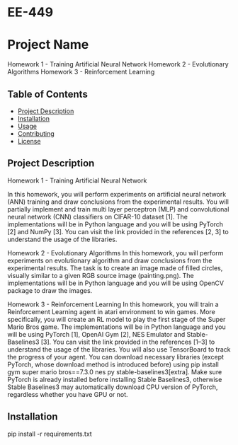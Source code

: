 # EE-449
# Project Name

Homework 1 - Training Artificial Neural Network
Homework 2 - Evolutionary Algorithms
Homework 3 - Reinforcement Learning

## Table of Contents

- [Project Description](#project-description)
- [Installation](#installation)
- [Usage](#usage)
- [Contributing](#contributing)
- [License](#license)

## Project Description
  Homework 1 - Training Artificial Neural Network

  In this homework, you will perform experiments on artificial neural network (ANN) training and draw
  conclusions from the experimental results. You will partially implement and train multi layer perceptron
  (MLP) and convolutional neural network (CNN) classifiers on CIFAR-10 dataset [1]. The implementations will be in Python language and you will be using PyTorch [2] and NumPy [3]. You can visit the
  link provided in the references [2, 3] to understand the usage of the libraries.

  Homework 2 - Evolutionary Algorithms
  In this homework, you will perform experiments on evolutionary algorithm and draw conclusions from
  the experimental results. The task is to create an image made of filled circles, visually similar to a given
  RGB source image (painting.png).
  The implementations will be in Python language and you will be using OpenCV package to draw the
  images. 

  Homework 3 - Reinforcement Learning
  In this homework, you will train a Reinforcement Learning agent in atari environment to win games.
  More specifically, you will create an RL model to play the first stage of the Super Mario Bros game. The
  implementations will be in Python language and you will be using PyTorch [1], OpenAI Gym [2], NES
  Emulator and Stable-Baselines3 [3]. You can visit the link provided in the references [1–3] to understand
  the usage of the libraries. You will also use TensorBoard to track the progress of your agent. You
  can download necessary libraries (except PyTorch, whose download method is introduced before) using
  pip install gym super mario bros==7.3.0 nes py stable-baselines3[extra]. Make sure PyTorch
  is already installed before installing Stable Baselines3, otherwise Stable Baselines3 may automatically
  download CPU version of PyTorch, regardless whether you have GPU or not.


## Installation

  pip install -r requirements.txt

